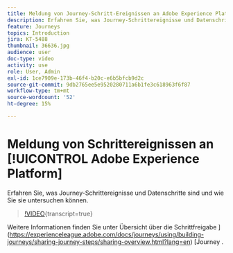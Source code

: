 ```yaml
---
title: Meldung von Journey-Schritt-Ereignissen an Adobe Experience Platform
description: Erfahren Sie, was Journey-Schrittereignisse und Datenschritte sind und wie Sie sie untersuchen können.
feature: Journeys
topics: Introduction
jira: KT-5488
thumbnail: 36636.jpg
audience: user
doc-type: video
activity: use
role: User, Admin
exl-id: 1ce7909e-173b-46f4-b20c-e6b5bfcb9d2c
source-git-commit: 9db2765ee5e9520280711a6b1fe3c618963f6f87
workflow-type: tm+mt
source-wordcount: '52'
ht-degree: 15%

---
```


# Meldung von Schrittereignissen an [!UICONTROL Adobe Experience Platform]

Erfahren Sie, was Journey-Schrittereignisse und Datenschritte sind und wie Sie sie untersuchen können.

>[!VIDEO](https://video.tv.adobe.com/v/36636?learn=on){transcript=true}

Weitere Informationen finden Sie unter Übersicht über die Schrittfreigabe ](https://experienceleague.adobe.com/docs/journeys/using/building-journeys/sharing-journey-steps/sharing-overview.html?lang=en) [Journey .
